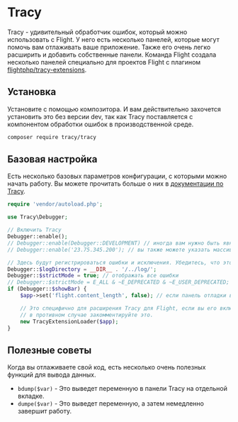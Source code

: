 # Tracy

Tracy - удивительный обработчик ошибок, который можно использовать с Flight. У него есть несколько панелей, которые могут помочь вам отлаживать ваше приложение. Также его очень легко расширить и добавить собственные панели. Команда Flight создала несколько панелей специально для проектов Flight с плагином [flightphp/tracy-extensions](https://github.com/flightphp/tracy-extensions).

## Установка

Установите с помощью композитора. И вам действительно захочется установить это без версии dev, так как Tracy поставляется с компонентом обработки ошибок в производственной среде.

```bash
composer require tracy/tracy
```

## Базовая настройка

Есть несколько базовых параметров конфигурации, с которыми можно начать работу. Вы можете прочитать больше о них в [документации по Tracy](https://tracy.nette.org/en/configuring).

```php
require 'vendor/autoload.php';

use Tracy\Debugger;

// Включить Tracy
Debugger::enable();
// Debugger::enable(Debugger::DEVELOPMENT) // иногда вам нужно быть явным (также Debugger::PRODUCTION)
// Debugger::enable('23.75.345.200'); // вы также можете указать массив IP-адресов

// Здесь будут регистрироваться ошибки и исключения. Убедитесь, что этот каталог существует и доступен для записи.
Debugger::$logDirectory = __DIR__ . '/../log/';
Debugger::$strictMode = true; // отображать все ошибки
// Debugger::$strictMode = E_ALL & ~E_DEPRECATED & ~E_USER_DEPRECATED; // все ошибки, кроме устаревших уведомлений
if (Debugger::$showBar) {
    $app->set('flight.content_length', false); // если панель отладки видна, то длина содержимого не может быть установлена Flight

	// Это специфично для расширения Tracy для Flight, если вы его включили
	// в противном случае закомментируйте это.
	new TracyExtensionLoader($app);
}
```

## Полезные советы

Когда вы отлаживаете свой код, есть несколько очень полезных функций для вывода данных.

- `bdump($var)` - Это выведет переменную в панели Tracy на отдельной вкладке.
- `dumpe($var)` - Это выведет переменную, а затем немедленно завершит работу.